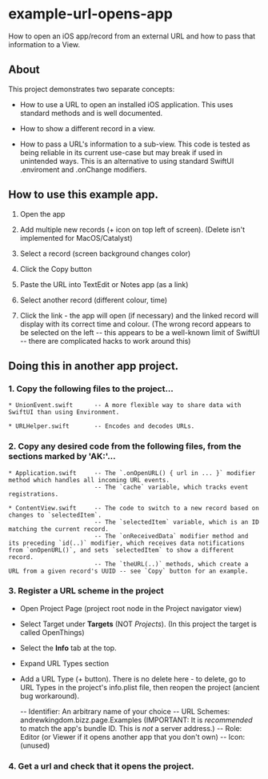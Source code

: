 # example-url-opens-app
How to open an iOS app/record from an external URL and 
how to pass that information to a View.


## About

This project demonstrates two separate concepts:

- How to use a URL to open an installed iOS application. This uses standard methods and is well documented.

- How to show a different record in a view. 

- How to pass a URL's information to a sub-view. This code is tested as being reliable in its current use-case but may break if used in unintended ways. This is an alternative to using standard SwiftUI .enviroment and .onChange modifiers.


## How to use this example app.


1. Open the app

2. Add multiple new records (+ icon on top left of screen).
    (Delete isn't implemented for MacOS/Catalyst)

3. Select a record (screen background changes color)

4. Click the Copy button 

5. Paste the URL into TextEdit or Notes app (as a link)

6. Select another record (different colour, time)

7. Click the link - the app will open (if necessary) and the linked record will display with its correct time and colour.
   (The wrong record appears to be selected on the left -- this appears to be a well-known limit of SwiftUI -- there are complicated hacks to work around this)



## Doing this in another app project.


### 1. Copy the following files to the project...

    * UnionEvent.swift      -- A more flexible way to share data with SwiftUI than using Environment. 

    * URLHelper.swift       -- Encodes and decodes URLs.

### 2. Copy any desired code from the following files, from the sections marked by 'AK:'...    

    * Application.swift     -- The `.onOpenURL() { url in ... }` modifier method which handles all incoming URL events.
                            -- The `cache` variable, which tracks event registrations.

    * ContentView.swift     -- The code to switch to a new record based on changes to `selectedItem`.
                            -- The `selectedItem` variable, which is an ID matching the current record.
                            -- The `onReceivedData` modifier method and its preceding `id(..)` modifier, which receives data notifications from `onOpenURL()`, and sets `selectedItem` to show a different record.  
                            -- The `theURL(..)` methods, which create a URL from a given record's UUID -- see `Copy` button for an example.

### 3. Register a URL scheme in the project

- Open Project Page (project root node in the Project navigator view)

- Select Target under **Targets** (NOT *Projects*). (In this project the target is called OpenThings)

- Select the **Info** tab at the top.

- Expand URL Types section

- Add a URL Type (+ button). There is no delete here - to delete, go to URL Types in the project's info.plist file, then reopen the project (ancient bug workaround).

    -- Identifier: An arbitrary name of your choice
    -- URL Schemes: andrewkingdom.bizz.page.Examples (IMPORTANT: It is *recommended* to match the app's bundle ID. This is *not* a server address.)
    -- Role: Editor (or Viewer if it opens another app that you don't own)
    -- Icon: (unused)

### 4. Get a url and check that it opens the project.



